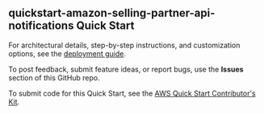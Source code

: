 
## quickstart-amazon-selling-partner-api-notifications Quick Start

For architectural details, step-by-step instructions, and customization options, see the [deployment guide](https://aws-quickstart.github.io/quickstart-amazon-selling-partner-api-amazon-selling-partner-api-notifications/).

To post feedback, submit feature ideas, or report bugs, use the **Issues** section of this GitHub repo. 

To submit code for this Quick Start, see the [AWS Quick Start Contributor's Kit](https://aws-quickstart.github.io/).
